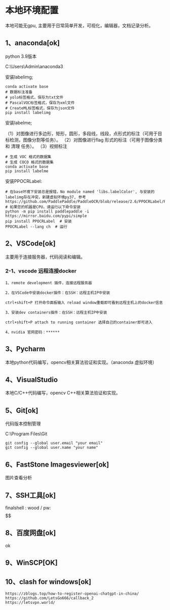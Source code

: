 # 本地环境配置

本地可能无gpu, 主要用于日常简单开发，可视化，编辑器，文档记录分析。



## 1、anaconda[ok]

python 3.9版本

C:\Users\Admin\anaconda3

安装labelimg;

```
conda activate base
# 数据标注准备
# yolo标签格式，保存为txt文件
# PascalVOC标签格式，保存为xml文件
# CreateML标签格式，保存为json文件
pip install labelimg
```

安装labelme;

（1）对图像进行多边形，矩形，圆形，多段线，线段，点形式的标注（可用于目标检测，图像分割等任务）。
（2）对图像进行flag 形式的标注（可用于图像分类 和 清理 任务）。
（3）视频标注

```
# 生成 VOC 格式的数据集
# 生成 COCO 格式的数据集
conda activate base
pip install labelme
```

安装PPOCRLabel:

```
# 在base环境下安装总是报错，No module named 'libs.labelColor', 与安装的labelimg存在冲突，新建虚拟环境py37, 参考 https://github.com/PaddlePaddle/PaddleOCR/blob/release/2.6/PPOCRLabel/README_ch.md
# 如果您的机器是CPU，请运行以下命令安装
python -m pip install paddlepaddle -i https://mirror.baidu.com/pypi/simple
pip install PPOCRLabel  # 安装
PPOCRLabel --lang ch  # 运行
```



## 2、VSCode[ok]

主要用于连接服务器，代码阅读和编辑。

### 2-1、vscode 远程连接docker

```
1、remote development 插件，连接远程服务器

2、在VSCode中安装docker插件：在SSH：远程主机IP中安装

ctrl+shift+P 打开命令面板输入 reload window重载即可看到远程主机上的docker信息

3、安装dev containers插件：在SSH：远程主机IP中安装

ctrl+shift+P attach to running container 选择自己的container即可进入

4、nvidia 官网密码：******
```



## 3、Pycharm

本地python代码编写，opencv相关算法验证和实现。（anaconda 虚拟环境）



## 4、VisualStudio

本地C/C++代码编写，opencv C++相关算法验证和实现。



## 5、Git[ok]

代码版本控制管理

C:\Program Files\Git

```
git config --global user.email "your email"
git config --global user.name "your name"
```



## 6、FastStone Imagesviewer[ok]

图片查看分析



## 7、SSH工具[ok]

finalshell : wood / pw: $$$$$$



## 8、百度网盘[ok]

ok

## 9、WinSCP[OK]



## 10、clash for windows[ok]

```
https://zblogs.top/how-to-register-openai-chatgpt-in-china/
https://github.com/LetsGo666/callback_2
https://letsvpn.world/
```


